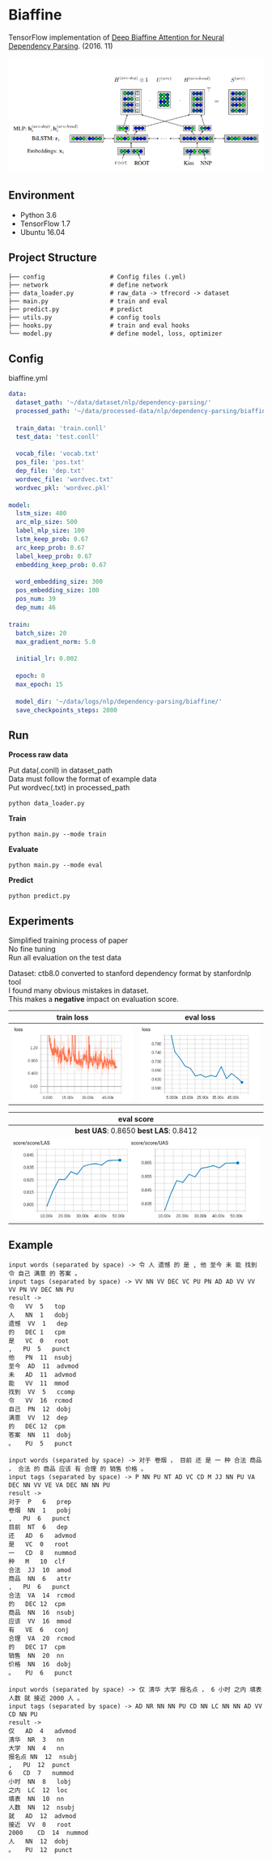 # Biaffine

TensorFlow implementation of [Deep Biaffine Attention for Neural Dependency Parsing](https://arxiv.org/pdf/1611.01734.pdf). (2016. 11)

![images](images/paper.png)

## Environment

- Python 3.6
- TensorFlow 1.7
- Ubuntu 16.04


## Project Structure


    ├── config                  # Config files (.yml)
    ├── network                 # define network
    ├── data_loader.py          # raw_data -> tfrecord -> dataset
    ├── main.py                 # train and eval
    ├── predict.py              # predict
    ├── utils.py                # config tools
    ├── hooks.py                # train and eval hooks
    └── model.py                # define model, loss, optimizer
    

## Config

biaffine.yml

```yml
data:
  dataset_path: '~/data/dataset/nlp/dependency-parsing/'
  processed_path: '~/data/processed-data/nlp/dependency-parsing/biaffine/'

  train_data: 'train.conll'
  test_data: 'test.conll'

  vocab_file: 'vocab.txt'
  pos_file: 'pos.txt'
  dep_file: 'dep.txt'
  wordvec_file: 'wordvec.txt'
  wordvec_pkl: 'wordvec.pkl'

model:
  lstm_size: 400
  arc_mlp_size: 500
  label_mlp_size: 100
  lstm_keep_prob: 0.67
  arc_keep_prob: 0.67
  label_keep_prob: 0.67
  embedding_keep_prob: 0.67

  word_embedding_size: 300
  pos_embedding_size: 100
  pos_num: 39
  dep_num: 46

train:
  batch_size: 20
  max_gradient_norm: 5.0

  initial_lr: 0.002

  epoch: 0
  max_epoch: 15

  model_dir: '~/data/logs/nlp/dependency-parsing/biaffine/'
  save_checkpoints_steps: 2000
```


## Run

**Process raw data**

Put data(.conll) in dataset_path  
Data must follow the format of example data  
Put wordvec(.txt) in processed_path

```
python data_loader.py
```

**Train**

```
python main.py --mode train
```

**Evaluate**

```
python main.py --mode eval
```

**Predict**  
```
python predict.py
```

## Experiments

Simplified training process of paper   
No fine tuning  
Run all evaluation on the test data

Dataset: ctb8.0 converted to stanford dependency format by stanfordnlp tool  
I found many obvious mistakes in dataset.  
This makes a **negative** impact on evaluation score.


|train loss|eval loss|
| :----------:| :----------: |
|![images](images/train-loss.png)|![images](images/eval-loss.png)|

|eval score|
| :----------:|
|**best UAS**: 0.8650 **best LAS**: 0.8412 |
|![images](images/score.png)|


## Example


```
input words (separated by space) -> 令 人 遗憾 的 是 , 他 至今 未 能 找到 令 自己 满意 的 答案 。
input tags (separated by space) -> VV NN VV DEC VC PU PN AD AD VV VV VV PN VV DEC NN PU
result ->
令	VV	5	top
人	NN	1	dobj
遗憾	VV	1	dep
的	DEC	1	cpm
是	VC	0	root
,	PU	5	punct
他	PN	11	nsubj
至今	AD	11	advmod
未	AD	11	advmod
能	VV	11	mmod
找到	VV	5	ccomp
令	VV	16	rcmod
自己	PN	12	dobj
满意	VV	12	dep
的	DEC	12	cpm
答案	NN	11	dobj
。	PU	5	punct

input words (separated by space) -> 对于 卷烟 ， 目前 还 是 一 种 合法 商品 ， 合法 的 商品 应该 有 合理 的 销售 价格 。
input tags (separated by space) -> P NN PU NT AD VC CD M JJ NN PU VA DEC NN VV VE VA DEC NN NN PU
result ->
对于	P	6	prep
卷烟	NN	1	pobj
,	PU	6	punct
目前	NT	6	dep
还	AD	6	advmod
是	VC	0	root
一	CD	8	nummod
种	M	10	clf
合法	JJ	10	amod
商品	NN	6	attr
,	PU	6	punct
合法	VA	14	rcmod
的	DEC	12	cpm
商品	NN	16	nsubj
应该	VV	16	mmod
有	VE	6	conj
合理	VA	20	rcmod
的	DEC	17	cpm
销售	NN	20	nn
价格	NN	16	dobj
。	PU	6	punct

input words (separated by space) -> 仅 清华 大学 报名点 ， 6 小时 之内 填表 人数 就 接近 2000 人 。
input tags (separated by space) -> AD NR NN NN PU CD NN LC NN NN AD VV CD NN PU
result ->
仅	AD	4	advmod
清华	NR	3	nn
大学	NN	4	nn
报名点	NN	12	nsubj
,	PU	12	punct
6	CD	7	nummod
小时	NN	8	lobj
之内	LC	12	loc
填表	NN	10	nn
人数	NN	12	nsubj
就	AD	12	advmod
接近	VV	0	root
2000	CD	14	nummod
人	NN	12	dobj
。	PU	12	punct
```




